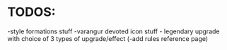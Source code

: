 # TODOS:

-style formations stuff
-varangur devoted icon stuff - legendary upgrade with choice of 3 types of upgrade/effect
(-add rules reference page)

